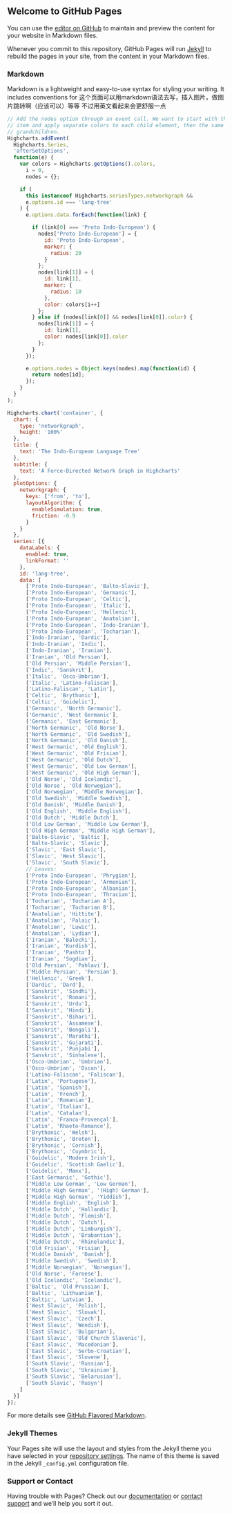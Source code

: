 ## Welcome to GitHub Pages

You can use the [editor on GitHub](https://github.com/Icyfrog/Icyfrog.github.io/edit/master/README.md) to maintain and preview the content for your website in Markdown files.

Whenever you commit to this repository, GitHub Pages will run [Jekyll](https://jekyllrb.com/) to rebuild the pages in your site, from the content in your Markdown files.

### Markdown

Markdown is a lightweight and easy-to-use syntax for styling your writing. It includes conventions for
这个页面可以用markdown语法去写，插入图片，做图片跳转啊（应该可以）等等
不过用英文看起来会更舒服一点

```javascript
// Add the nodes option through an event call. We want to start with the parent
// item and apply separate colors to each child element, then the same color to
// grandchildren.
Highcharts.addEvent(
  Highcharts.Series,
  'afterSetOptions',
  function(e) {
    var colors = Highcharts.getOptions().colors,
      i = 0,
      nodes = {};

    if (
      this instanceof Highcharts.seriesTypes.networkgraph &&
      e.options.id === 'lang-tree'
    ) {
      e.options.data.forEach(function(link) {

        if (link[0] === 'Proto Indo-European') {
          nodes['Proto Indo-European'] = {
            id: 'Proto Indo-European',
            marker: {
              radius: 20
            }
          };
          nodes[link[1]] = {
            id: link[1],
            marker: {
              radius: 10
            },
            color: colors[i++]
          };
        } else if (nodes[link[0]] && nodes[link[0]].color) {
          nodes[link[1]] = {
            id: link[1],
            color: nodes[link[0]].color
          };
        }
      });

      e.options.nodes = Object.keys(nodes).map(function(id) {
        return nodes[id];
      });
    }
  }
);

Highcharts.chart('container', {
  chart: {
    type: 'networkgraph',
    height: '100%'
  },
  title: {
    text: 'The Indo-European Language Tree'
  },
  subtitle: {
    text: 'A Force-Directed Network Graph in Highcharts'
  },
  plotOptions: {
    networkgraph: {
      keys: ['from', 'to'],
      layoutAlgorithm: {
        enableSimulation: true,
        friction: -0.9
      }
    }
  },
  series: [{
    dataLabels: {
      enabled: true,
      linkFormat: ''
    },
    id: 'lang-tree',
    data: [
      ['Proto Indo-European', 'Balto-Slavic'],
      ['Proto Indo-European', 'Germanic'],
      ['Proto Indo-European', 'Celtic'],
      ['Proto Indo-European', 'Italic'],
      ['Proto Indo-European', 'Hellenic'],
      ['Proto Indo-European', 'Anatolian'],
      ['Proto Indo-European', 'Indo-Iranian'],
      ['Proto Indo-European', 'Tocharian'],
      ['Indo-Iranian', 'Dardic'],
      ['Indo-Iranian', 'Indic'],
      ['Indo-Iranian', 'Iranian'],
      ['Iranian', 'Old Persian'],
      ['Old Persian', 'Middle Persian'],
      ['Indic', 'Sanskrit'],
      ['Italic', 'Osco-Umbrian'],
      ['Italic', 'Latino-Faliscan'],
      ['Latino-Faliscan', 'Latin'],
      ['Celtic', 'Brythonic'],
      ['Celtic', 'Goidelic'],
      ['Germanic', 'North Germanic'],
      ['Germanic', 'West Germanic'],
      ['Germanic', 'East Germanic'],
      ['North Germanic', 'Old Norse'],
      ['North Germanic', 'Old Swedish'],
      ['North Germanic', 'Old Danish'],
      ['West Germanic', 'Old English'],
      ['West Germanic', 'Old Frisian'],
      ['West Germanic', 'Old Dutch'],
      ['West Germanic', 'Old Low German'],
      ['West Germanic', 'Old High German'],
      ['Old Norse', 'Old Icelandic'],
      ['Old Norse', 'Old Norwegian'],
      ['Old Norwegian', 'Middle Norwegian'],
      ['Old Swedish', 'Middle Swedish'],
      ['Old Danish', 'Middle Danish'],
      ['Old English', 'Middle English'],
      ['Old Dutch', 'Middle Dutch'],
      ['Old Low German', 'Middle Low German'],
      ['Old High German', 'Middle High German'],
      ['Balto-Slavic', 'Baltic'],
      ['Balto-Slavic', 'Slavic'],
      ['Slavic', 'East Slavic'],
      ['Slavic', 'West Slavic'],
      ['Slavic', 'South Slavic'],
      // Leaves:
      ['Proto Indo-European', 'Phrygian'],
      ['Proto Indo-European', 'Armenian'],
      ['Proto Indo-European', 'Albanian'],
      ['Proto Indo-European', 'Thracian'],
      ['Tocharian', 'Tocharian A'],
      ['Tocharian', 'Tocharian B'],
      ['Anatolian', 'Hittite'],
      ['Anatolian', 'Palaic'],
      ['Anatolian', 'Luwic'],
      ['Anatolian', 'Lydian'],
      ['Iranian', 'Balochi'],
      ['Iranian', 'Kurdish'],
      ['Iranian', 'Pashto'],
      ['Iranian', 'Sogdian'],
      ['Old Persian', 'Pahlavi'],
      ['Middle Persian', 'Persian'],
      ['Hellenic', 'Greek'],
      ['Dardic', 'Dard'],
      ['Sanskrit', 'Sindhi'],
      ['Sanskrit', 'Romani'],
      ['Sanskrit', 'Urdu'],
      ['Sanskrit', 'Hindi'],
      ['Sanskrit', 'Bihari'],
      ['Sanskrit', 'Assamese'],
      ['Sanskrit', 'Bengali'],
      ['Sanskrit', 'Marathi'],
      ['Sanskrit', 'Gujarati'],
      ['Sanskrit', 'Punjabi'],
      ['Sanskrit', 'Sinhalese'],
      ['Osco-Umbrian', 'Umbrian'],
      ['Osco-Umbrian', 'Oscan'],
      ['Latino-Faliscan', 'Faliscan'],
      ['Latin', 'Portugese'],
      ['Latin', 'Spanish'],
      ['Latin', 'French'],
      ['Latin', 'Romanian'],
      ['Latin', 'Italian'],
      ['Latin', 'Catalan'],
      ['Latin', 'Franco-Provençal'],
      ['Latin', 'Rhaeto-Romance'],
      ['Brythonic', 'Welsh'],
      ['Brythonic', 'Breton'],
      ['Brythonic', 'Cornish'],
      ['Brythonic', 'Cuymbric'],
      ['Goidelic', 'Modern Irish'],
      ['Goidelic', 'Scottish Gaelic'],
      ['Goidelic', 'Manx'],
      ['East Germanic', 'Gothic'],
      ['Middle Low German', 'Low German'],
      ['Middle High German', '(High) German'],
      ['Middle High German', 'Yiddish'],
      ['Middle English', 'English'],
      ['Middle Dutch', 'Hollandic'],
      ['Middle Dutch', 'Flemish'],
      ['Middle Dutch', 'Dutch'],
      ['Middle Dutch', 'Limburgish'],
      ['Middle Dutch', 'Brabantian'],
      ['Middle Dutch', 'Rhinelandic'],
      ['Old Frisian', 'Frisian'],
      ['Middle Danish', 'Danish'],
      ['Middle Swedish', 'Swedish'],
      ['Middle Norwegian', 'Norwegian'],
      ['Old Norse', 'Faroese'],
      ['Old Icelandic', 'Icelandic'],
      ['Baltic', 'Old Prussian'],
      ['Baltic', 'Lithuanian'],
      ['Baltic', 'Latvian'],
      ['West Slavic', 'Polish'],
      ['West Slavic', 'Slovak'],
      ['West Slavic', 'Czech'],
      ['West Slavic', 'Wendish'],
      ['East Slavic', 'Bulgarian'],
      ['East Slavic', 'Old Church Slavonic'],
      ['East Slavic', 'Macedonian'],
      ['East Slavic', 'Serbo-Croatian'],
      ['East Slavic', 'Slovene'],
      ['South Slavic', 'Russian'],
      ['South Slavic', 'Ukrainian'],
      ['South Slavic', 'Belarusian'],
      ['South Slavic', 'Rusyn']
    ]
  }]
});

```

For more details see [GitHub Flavored Markdown](https://guides.github.com/features/mastering-markdown/).

### Jekyll Themes

Your Pages site will use the layout and styles from the Jekyll theme you have selected in your [repository settings](https://github.com/Icyfrog/Icyfrog.github.io/settings). The name of this theme is saved in the Jekyll `_config.yml` configuration file.

### Support or Contact

Having trouble with Pages? Check out our [documentation](https://help.github.com/categories/github-pages-basics/) or [contact support](https://github.com/contact) and we’ll help you sort it out.
